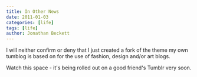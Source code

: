 ```yaml
---
title: In Other News
date: 2011-01-03
categories: [life]
tags: [life]
author: Jonathan Beckett
---
```


I will neither confirm or deny that I just created a fork of the theme my own tumblog is based on for the use of fashion, design and/or art blogs.

Watch this space - it's being rolled out on a good friend's Tumblr very soon.